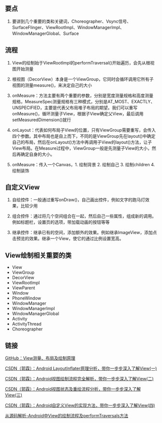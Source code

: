 ## 要点
1. 要讲到几个重要的类和关键词，Choreographer、Vsync信号、SurfaceFlinger、ViewRootImpl、WindowManagerImpl、WindowManagerGlobal、Surface


## 流程

1. View的绘制始于ViewRootImpl的performTraversal()开始遍历，会先从根视图开始测量

2. 根视图（DecorView）本身是一个ViewGroup，它同时会循环调用它所有子视图的测量measure()，来决定自己的大小

3. onMeasure：方法主要有两个重要的参数，分别是宽度测量规格和高度测量规格，MeasureSpec测量规格有三种模式，分别是AT_MOST、EXACTLY、UNSPECIFIED，主要是代表父布局堆子布局的期望。我们可以重写onMeasure()，循环测量子View，根据子View确定父View，最后调用setMeasuredDimension()就行

4. onLayout：代表如何布局子View的位置，只有ViewGroup需要重写，会传入四个参数。其中布局也是自上而下，不同的是ViewGroup先在layout()中确定自己的布局，然后在onLayout()方法中再调用子View的layout()方法，让子View布局。在Measure过程中，ViewGroup一般是先测量子View的大小，然后再确定自身的大小。

5. onMeasure：传入一个Canvas，1. 绘制背景 2. 绘制自己 3. 绘制children 4. 绘制装饰


## 自定义View

1. 自绘控件：一般通过重写onDraw()，自己画出控件，例如文字的跑马灯效果，比较少用

2. 组合控件：通过将几个空间组合在一起，然后自己一些属性，组成新的调用。例如标题栏，设置页的选项，带加载动画的按钮等等

3. 继承控件：继承已有的空间，添加额外的效果。例如继承ImageView，添加点击预览的效果。继承一个View，使它的通过比例设置宽高。

## View绘制相关重要的类

* View
* ViewGroup
* DecorView
* ViewRootImpl
* ViewParent
* Window
* PhoneWindow
* WindowManager
* WindowManagerImpl
* WindowManagerGlobal
* Activity
* ActivityThread
* Choreographer


## 链接
[GitHub：View测量、布局及绘制原理](https://github.com/LRH1993/android_interview/blob/master/android/basis/custom_view.md)

[CSDN（郭霖）：Android LayoutInflater原理分析，带你一步步深入了解View(一)](https://blog.csdn.net/guolin_blog/article/details/12921889)

[CSDN（郭霖）：Android视图绘制流程完全解析，带你一步步深入了解View(二)](https://blog.csdn.net/guolin_blog/article/details/16330267)

[CSDN（郭霖）：Android视图状态及重绘流程分析，带你一步步深入了解View(三)](https://blog.csdn.net/guolin_blog/article/details/17045157)

[CSDN（郭霖）：Android自定义View的实现方法，带你一步步深入了解View(四)](https://blog.csdn.net/guolin_blog/article/details/17357967)

[从源码解析-Android中View的绘制流程及performTraversals方法](https://blog.csdn.net/qq_30993595/article/details/80931556)